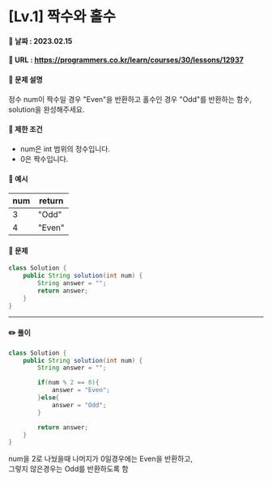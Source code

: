 # [Lv.1] 짝수와 홀수

#### 📌 날짜 : 2023.02.15

#### 📌 URL : https://programmers.co.kr/learn/courses/30/lessons/12937

#### 📌 문제 설명

정수 num이 짝수일 경우 "Even"을 반환하고 홀수인 경우 "Odd"를 반환하는 함수, solution을 완성해주세요.

#### 📌 제한 조건

- num은 int 범위의 정수입니다.
- 0은 짝수입니다.

#### 📌 예시

| num | return |
| --- | ------ |
| 3   | "Odd"  |
| 4   | "Even" |

#### 📌 문제

```java
class Solution {
    public String solution(int num) {
        String answer = "";
        return answer;
    }
}
```

---

#### ✏️ 풀이

```java
class Solution {
    public String solution(int num) {
        String answer = "";

        if(num % 2 == 0){
            answer = "Even";
        }else{
            answer = "Odd";
        }

        return answer;
    }
}

```

num을 2로 나눴을때 나머지가 0일경우에는 Even을 반환하고,  
그렇지 않은경우는 Odd를 반환하도록 함
